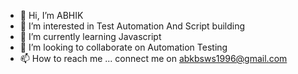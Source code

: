 - 👋 Hi, I’m ABHIK
- 👀 I’m interested in Test Automation And Script building
- 🌱 I’m currently learning Javascript
- 💞️ I’m looking to collaborate on Automation Testing
- 📫 How to reach me ... connect me on abkbsws1996@gmail.com

<!---
Programmer-Admin/Programmer-Admin is a ✨ special ✨ repository because its `README.md` (this file) appears on your GitHub profile.
You can click the Preview link to take a look at your changes.
--->
